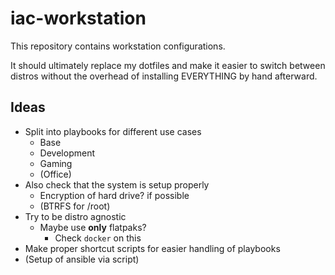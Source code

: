 # iac-workstation

This repository contains workstation configurations.

It should ultimately replace my dotfiles and make it easier to switch between distros without
the overhead of installing EVERYTHING by hand afterward.

## Ideas

  * Split into playbooks for different use cases 
    * Base
    * Development
    * Gaming
    * (Office)
  * Also check that the system is setup properly
    * Encryption of hard drive? if possible
    * (BTRFS for /root)
  * Try to be distro agnostic
    * Maybe use **only** flatpaks?
      * Check `docker` on this 
  * Make proper shortcut scripts for easier handling of playbooks
  * (Setup of ansible via script) 

